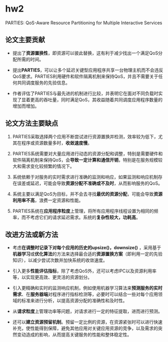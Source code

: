 # hw2
PARTIES: QoS-Aware Resource Partitioning for Multiple Interactive Services

## 论文主要贡献

- 提出了**资源置换性**，即资源可以彼此替换，这有利于减少找出一个满足QoS分配所需的时间。

- 提出**PARTIES**，可以让多个延迟关键型应用程序共享一台物理主机而不会违反QoS要求。PARTIES利用硬件和软件隔离机制来保持QoS，并且不需要关于任何共同调度服务的先验信息。  

- 作者评估了PARTIES与最先进的机制进行比较，并表明它在面对不同负载时实现了显着更高的吞吐量，同时满足QoS，其收益随着共同调度应用程序数量的增加而增加。  



## 论文方法主要缺点
1. PARTIES采取选择两个应用不断尝试进行资源置换并检测，效率较为低下，尤其在程序或资源数量多时，**收敛速度慢**。

2. PARTIES系统需要对大量应用进行动态的资源分配和调整，特别是需要硬件和软件隔离机制来保持QoS，会**导致一定计算和通信开销**，特别是在服务规模较大和需求变化较频繁的情况下。
   
3. 系统依赖于对服务的实时需求进行准确的监测和响应，如果监测和响应机制存在误差或延迟，可能会导致**资源分配不准确或不及时**，从而影响服务的QoS。

4. 系统主要以满足QoS为目标，并不会去寻找**最优的资源分配**，可能会导致**资源利用率不高**，浪费一定资源和性能。
   
5. PARTIES系统在**应用程序粒度**上管理，将所有应用程序线程设置为相同的频率，而不考虑它们的请求延迟需求。系统的**复杂性较大，功耗高**。





## 改进方法或新方法
- 考虑**在调整时记录下对每个应用的历史的upsize()，downsize()** ，采用基于**机器学习**或**优化算法**的方法来选择最合适的**资源置换方案**（即利用一定的先验知识），以减少尝试次数并加快系统的收敛速度。

- 引入更多**性能评估指标**，除了考虑QoS外，还可以考虑IPC以及资源利用率等，以实现更高效、更灵活的资源划分。  

- 引入更精确和实时的监测响应机制，例如使用机器学习算法来**预测服务的实时需求**、在**服务器端**对程序进行指标检测等，必要时可以结合一些对每个应用领域的标准来进行分析，以提高资源分配的准确性和及时性。

- 从**请求粒度**上管理功率等问题，对请求进行一定的特征提取，进而进行预测。

- 还可以**建立资源预留机制**。预留一定比例的资源，在资源紧张时可以进行快速补充，使性能得到保障，避免其他应用对关键应用资源的竞争，以及需求的突然变动造成的影响，从而提高关键服务的性能和整体稳定性。


